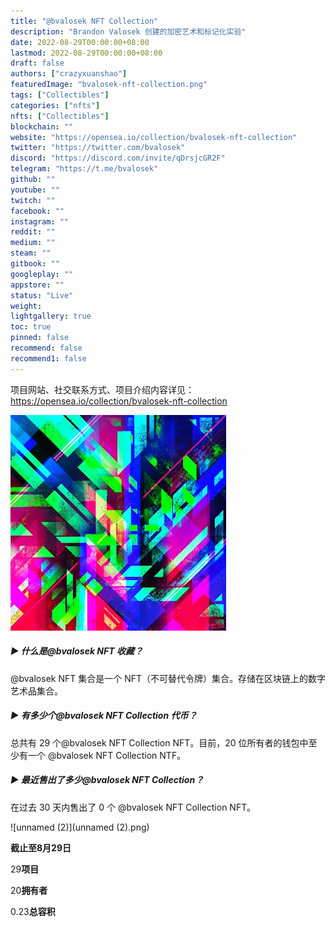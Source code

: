 ```yaml
---
title: "@bvalosek NFT Collection"
description: "Brandon Valosek 创建的加密艺术和标记化实验"
date: 2022-08-29T00:00:00+08:00
lastmod: 2022-08-29T00:00:00+08:00
draft: false
authors: ["crazyxuanshao"]
featuredImage: "bvalosek-nft-collection.png"
tags: ["Collectibles"]
categories: ["nfts"]
nfts: ["Collectibles"]
blockchain: ""
website: "https://opensea.io/collection/bvalosek-nft-collection"
twitter: "https://twitter.com/bvalosek"
discord: "https://discord.com/invite/qDrsjcGR2F"
telegram: "https://t.me/bvalosek"
github: ""
youtube: ""
twitch: ""
facebook: ""
instagram: ""
reddit: ""
medium: ""
steam: ""
gitbook: ""
googleplay: ""
appstore: ""
status: "Live"
weight: 
lightgallery: true
toc: true
pinned: false
recommend: false
recommend1: false
---
```

项目网站、社交联系方式、项目介绍内容详见：https://opensea.io/collection/bvalosek-nft-collection

![unnamed](unnamed.png)

##### ▶ 什么是@bvalosek NFT 收藏？

@bvalosek NFT 集合是一个 NFT（不可替代令牌）集合。存储在区块链上的数字艺术品集合。

##### ▶ 有多少个@bvalosek NFT Collection 代币？

总共有 29 个@bvalosek NFT Collection NFT。目前，20 位所有者的钱包中至少有一个 @bvalosek NFT Collection NTF。

##### ▶ 最近售出了多少@bvalosek NFT Collection？

在过去 30 天内售出了 0 个 @bvalosek NFT Collection NFT。

![unnamed (2)](unnamed (2).png)

**截止至8月29日**

29**项目**

20**拥有者**

0.23**总容积**